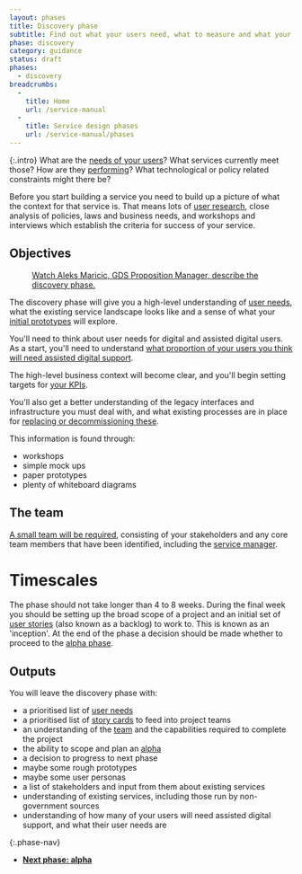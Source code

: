 ```yaml
---
layout: phases
title: Discovery phase
subtitle: Find out what your users need, what to measure and what your constraints are
phase: discovery
category: guidance
status: draft
phases:
  - discovery
breadcrumbs:
  -
    title: Home
    url: /service-manual
  -
    title: Service design phases
    url: /service-manual/phases
---
```


{:.intro}
What are the [needs of your users](/service-manual/user-centred-design/user-needs.html)? What services currently meet those? How are they [performing](/service-manual/measurement/performance-platform)? What technological or policy related constraints might there be?

Before you start building a service you need to build up a picture of what the context for that service is. That means lots of [user research](/service-manual/user-centred-design/user-research/index.html), close analysis of policies, laws and business needs, and workshops and interviews which establish the criteria for success of your service.

## Objectives

<figure class="media-player-wrapper video"><a href="https://www.youtube.com/watch?v=UVX1BT0oxWU">Watch Aleks Maricic, GDS Proposition Manager, describe the discovery phase.</a></figure>

The discovery phase will give you a high-level understanding of [user needs](/service-manual/user-centred-design/user-needs.html), what the existing service landscape looks like and a sense of what your [initial prototypes](/service-manual/user-centred-design/working-with-prototypes.html) will explore.

You'll need to think about user needs for digital and assisted digital users. As a start, you'll need to understand [what proportion of your users you think will need assisted digital support](/service-manual/assisted-digital/action-plan.html#discovery-stage).

The high-level business context will become clear, and you'll begin setting targets for [your KPIs](/service-manual/measurement).

You'll also get a better understanding of the legacy interfaces and infrastructure you must deal with, and what existing processes are in place for [replacing or decommissioning these](/service-manual/phases/retirement.html).

This information is found through:

* workshops
* simple mock ups
* paper prototypes
* plenty of whiteboard diagrams

## The team

[A small team will be required](/service-manual/the-team), consisting of your stakeholders and any core team members that have been identified, including the [service manager](/service-manual/the-team/service-manager.html).


# Timescales

The phase should not take longer than 4 to 8 weeks. During the final week you should be setting up the broad scope of a project and an initial set of [user stories](/service-manual/agile/writing-user-stories.html) (also known as a backlog) to work to. This is known as an 'inception'. At the end of the phase a decision should be made whether to proceed to the [alpha phase](/service-manual/phases/alpha.html).


## Outputs

You will leave the discovery phase with:

* a prioritised list of [user needs](/service-manual/user-centred-design/user-needs.html)
* a prioritised list of [story cards](/service-manual/agile/writing-user-stories.html) to feed into project teams
* an understanding of the [team](/service-manual/the-team) and the capabilities required to complete the project
* the ability to scope and plan an [alpha](/service-manual/phases/alpha.html)
* a decision to progress to next phase
* maybe some rough prototypes
* maybe some user personas
* a list of stakeholders and input from them about existing services
* understanding of existing services, including those run by non-government sources
* understanding of how many of your users will need assisted digital support, and what their user needs are

{:.phase-nav}
* **[Next phase: alpha](/service-manual/phases/alpha.html)**

